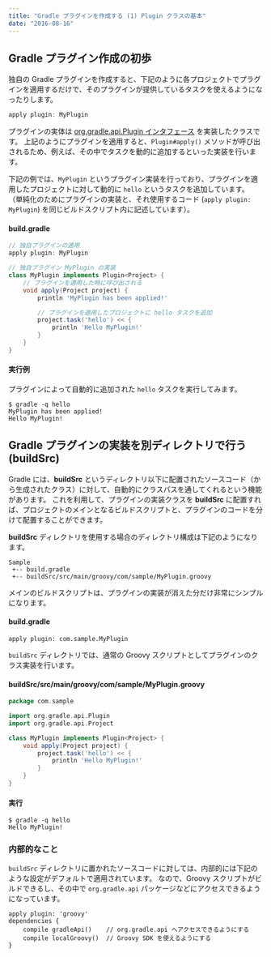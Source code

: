 ```yaml
---
title: "Gradle プラグインを作成する (1) Plugin クラスの基本"
date: "2016-08-16"
---
```


Gradle プラグイン作成の初歩
----

独自の Gradle プラグインを作成すると、下記のように各プロジェクトでプラグインを適用するだけで、そのプラグインが提供しているタスクを使えるようになったりします。

```groovy
apply plugin: MyPlugin
```

プラグインの実体は [org.gradle.api.Plugin インタフェース](http://gradle.monochromeroad.com/docs/javadoc/org/gradle/api/Plugin.html) を実装したクラスです。
上記のようにプラグインを適用すると、`Plugin#apply()` メソッドが呼び出されるため、例えば、その中でタスクを動的に追加するといった実装を行います。

下記の例では、`MyPlugin` というプラグイン実装を行っており、プラグインを適用したプロジェクトに対して動的に `hello` というタスクを追加しています。
（単純化のためにプラグインの実装と、それ使用するコード (`apply plugin: MyPlugin`) を同じビルドスクリプト内に記述しています）。


#### build.gradle

```groovy
// 独自プラグインの適用
apply plugin: MyPlugin

// 独自プラグイン MyPlugin の実装
class MyPlugin implements Plugin<Project> {
    // プラグインを適用した時に呼び出される
    void apply(Project project) {
        println 'MyPlugin has been applied!'

        // プラグインを適用したプロジェクトに hello タスクを追加
        project.task('hello') << {
            println 'Hello MyPlugin!'
        }
    }
}
```

#### 実行例

プラグインによって自動的に追加された `hello` タスクを実行してみます。

```
$ gradle -q hello
MyPlugin has been applied!
Hello MyPlugin!
```


Gradle プラグインの実装を別ディレクトリで行う (buildSrc)
----

Gradle には、**buildSrc** というディレクトリ以下に配置されたソースコード（から生成されたクラス）に対して、自動的にクラスパスを通してくれるという機能があります。
これを利用して、プラグインの実装クラスを **buildSrc** に配置すれば、プロジェクトのメインとなるビルドスクリプトと、プラグインのコードを分けて配置することができます。

**buildSrc** ディレクトリを使用する場合のディレクトリ構成は下記のようになります。

```
Sample
 +-- build.gradle
 +-- buildSrc/src/main/groovy/com/sample/MyPlugin.groovy
```

メインのビルドスクリプトは、プラグインの実装が消えた分だけ非常にシンプルになります。

#### build.gradle

```
apply plugin: com.sample.MyPlugin
```

`buildSrc` ディレクトリでは、通常の Groovy スクリプトとしてプラグインのクラス実装を行います。

#### buildSrc/src/main/groovy/com/sample/MyPlugin.groovy

```groovy
package com.sample

import org.gradle.api.Plugin
import org.gradle.api.Project

class MyPlugin implements Plugin<Project> {
    void apply(Project project) {
        project.task('hello') << {
            println 'Hello MyPlugin!'
        }
    }
}
```

#### 実行

```
$ gradle -q hello
Hello MyPlugin!
```


### 内部的なこと

`buildSrc` ディレクトリに置かれたソースコードに対しては、内部的には下記のような設定がデフォルトで適用されています。
なので、Groovy スクリプトがビルドできるし、その中で `org.gradle.api` パッケージなどにアクセスできるようになっています。

```
apply plugin: 'groovy'
dependencies {
    compile gradleApi()    // org.gradle.api へアクセスできるようにする
    compile localGroovy()  // Groovy SDK を使えるようにする
}
```

